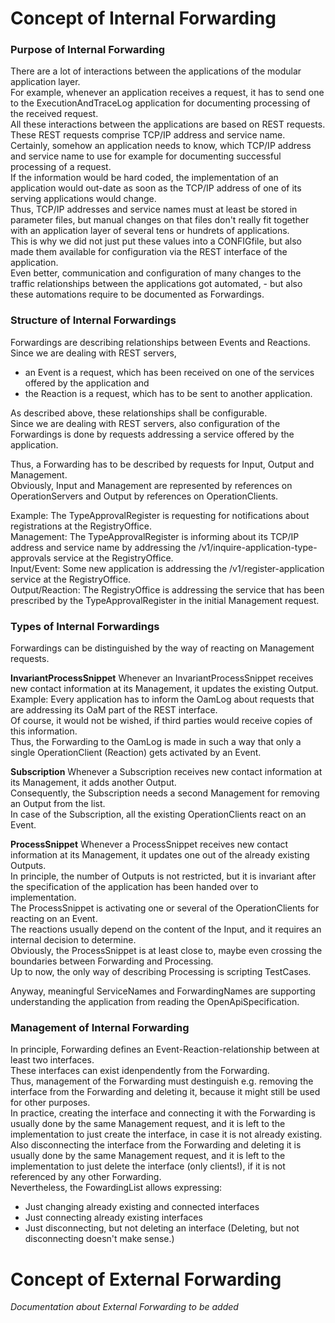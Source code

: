 # Concept of Internal Forwarding  


### Purpose of Internal Forwarding  

There are a lot of interactions between the applications of the modular application layer.  
For example, whenever an application receives a request, it has to send one to the ExecutionAndTraceLog application for documenting processing of the received request.  
All these interactions between the applications are based on REST requests.  
These REST requests comprise TCP/IP address and service name.  
Certainly, somehow an application needs to know, which TCP/IP address and service name to use for example for documenting successful processing of a request.  
If the information would be hard coded, the implementation of an application would out-date as soon as the TCP/IP address of one of its serving applications would change.  
Thus, TCP/IP addresses and service names must at least be stored in parameter files, but manual changes on that files don't really fit together with an application layer of several tens or hundrets of applications.  
This is why we did not just put these values into a CONFIGfile, but also made them available for configuration via the REST interface of the application.  
Even better, communication and configuration of many changes to the traffic relationships between the applications got automated, - but also these automations require to be documented as Forwardings.  


### Structure of Internal Forwardings

Forwardings are describing relationships between Events and Reactions.  
Since we are dealing with REST servers,  
- an Event is a request, which has been received on one of the services offered by the application and  
- the Reaction is a request, which has to be sent to another application.  

As described above, these relationships shall be configurable.  
Since we are dealing with REST servers, also configuration of the Forwardings is done by requests addressing a service offered by the application.  

Thus, a Forwarding has to be described by requests for Input, Output and Management.  
Obviously, Input and Management are represented by references on OperationServers and Output by references on OperationClients.  

Example: The TypeApprovalRegister is requesting for notifications about registrations at the RegistryOffice.  
Management: The TypeApprovalRegister is informing about its TCP/IP address and service name by addressing the /v1/inquire-application-type-approvals service at the RegistryOffice.  
Input/Event: Some new application is addressing the /v1/register-application service at the RegistryOffice.  
Output/Reaction: The RegistryOffice is addressing the service that has been prescribed by the TypeApprovalRegister in the initial Management request.  


### Types of Internal Forwardings

Forwardings can be distinguished by the way of reacting on Management requests.  

**InvariantProcessSnippet**
Whenever an InvariantProcessSnippet receives new contact information at its Management, it updates the existing Output.  
Example: Every application has to inform the OamLog about requests that are addressing its OaM part of the REST interface.  
Of course, it would not be wished, if third parties would receive copies of this information.  
Thus, the Forwarding to the OamLog is made in such a way that only a single OperationClient (Reaction) gets activated by an Event.  

**Subscription**
Whenever a Subscription receives new contact information at its Management, it adds another Output.  
Consequently, the Subscription needs a second Management for removing an Output from the list.  
In case of the Subscription, all the existing OperationClients react on an Event.  

**ProcessSnippet**
Whenever a ProcessSnippet receives new contact information at its Management, it updates one out of the already existing Outputs.  
In principle, the number of Outputs is not restricted, but it is invariant after the specification of the application has been handed over to implementation.  
The ProcessSnippet is activating one or several of the OperationClients for reacting on an Event.  
The reactions usually depend on the content of the Input, and it requires an internal decision to determine.  
Obviously, the ProcessSnippet is at least close to, maybe even crossing the boundaries between Forwarding and Processing.  
Up to now, the only way of describing Processing is scripting TestCases.  

Anyway, meaningful ServiceNames and ForwardingNames are supporting understanding the application from reading the OpenApiSpecification.


### Management of Internal Forwarding

In principle, Forwarding defines an Event-Reaction-relationship between at least two interfaces.  
These interfaces can exist idenpendently from the Forwarding.  
Thus, management of the Forwarding must destinguish e.g. removing the interface from the Forwarding and deleting it, because it might still be used for other purposes.  
In practice, creating the interface and connecting it with the Forwarding is usually done by the same Management request, and it is left to the implementation to just create the interface, in case it is not already existing.  
Also disconnecting the interface from the Forwarding and deleting it is usually done by the same Management request, and it is left to the implementation to just delete the interface (only clients!), if it is not referenced by any other Forwarding.  
Nevertheless, the FowardingList allows expressing:
- Just changing already existing and connected interfaces
- Just connecting already existing interfaces
- Just disconnecting, but not deleting an interface
(Deleting, but not disconnecting doesn't make sense.)


# Concept of External Forwarding  
_Documentation about External Forwarding to be added_
